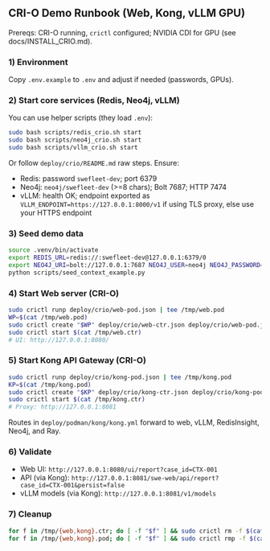 ## CRI-O Demo Runbook (Web, Kong, vLLM GPU)

Prereqs: CRI-O running, `crictl` configured; NVIDIA CDI for GPU (see docs/INSTALL_CRIO.md).

### 1) Environment

Copy `.env.example` to `.env` and adjust if needed (passwords, GPUs).

### 2) Start core services (Redis, Neo4j, vLLM)

You can use helper scripts (they load `.env`):

```bash
sudo bash scripts/redis_crio.sh start
sudo bash scripts/neo4j_crio.sh start
sudo bash scripts/vllm_crio.sh start
```

Or follow `deploy/crio/README.md` raw steps. Ensure:

- Redis: password `swefleet-dev`; port 6379
- Neo4j: `neo4j/swefleet-dev` (>=8 chars); Bolt 7687; HTTP 7474
- vLLM: health OK; endpoint exported as `VLLM_ENDPOINT=https://127.0.0.1:8000/v1` if using TLS proxy, else use your HTTPS endpoint

### 3) Seed demo data

```bash
source .venv/bin/activate
export REDIS_URL=redis://:swefleet-dev@127.0.0.1:6379/0
export NEO4J_URI=bolt://127.0.0.1:7687 NEO4J_USER=neo4j NEO4J_PASSWORD=swefleet-dev
python scripts/seed_context_example.py
```

### 4) Start Web server (CRI-O)

```bash
sudo crictl runp deploy/crio/web-pod.json | tee /tmp/web.pod
WP=$(cat /tmp/web.pod)
sudo crictl create "$WP" deploy/crio/web-ctr.json deploy/crio/web-pod.json | tee /tmp/web.ctr
sudo crictl start $(cat /tmp/web.ctr)
# UI: http://127.0.0.1:8080/
```

### 5) Start Kong API Gateway (CRI-O)

```bash
sudo crictl runp deploy/crio/kong-pod.json | tee /tmp/kong.pod
KP=$(cat /tmp/kong.pod)
sudo crictl create "$KP" deploy/crio/kong-ctr.json deploy/crio/kong-pod.json | tee /tmp/kong.ctr
sudo crictl start $(cat /tmp/kong.ctr)
# Proxy: http://127.0.0.1:8081
```

Routes in `deploy/podman/kong/kong.yml` forward to web, vLLM, RedisInsight, Neo4j, and Ray.

### 6) Validate

- Web UI: `http://127.0.0.1:8080/ui/report?case_id=CTX-001`
- API (via Kong): `http://127.0.0.1:8081/swe-web/api/report?case_id=CTX-001&persist=false`
- vLLM models (via Kong): `http://127.0.0.1:8081/v1/models`

### 7) Cleanup

```bash
for f in /tmp/{web,kong}.ctr; do [ -f "$f" ] && sudo crictl rm -f $(cat "$f"); done
for f in /tmp/{web,kong}.pod; do [ -f "$f" ] && sudo crictl rmp -f $(cat "$f"); done
```


